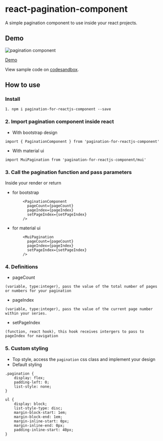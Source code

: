 # react-pagination-component
A simple pagination component to use inside your react projects.

## Demo

![pagination component](https://res.cloudinary.com/deyudesls/image/upload/c_scale,q_100,w_527/v1627897538/pagination-component/Screen_Shot_2021-08-02_at_9.45.00_AM_ajqoei.gif)

[Demo](https://csb-pg8kq-g5szse1c7-ninsau.vercel.app/)

View sample code on [codesandbox](https://codesandbox.io/s/pagination-for-reactjs-pg8kq?file=/src/App.js).

## How to use

### Install
```
1. npm i pagination-for-reactjs-component --save
```

### 2. Import pagination component inside react

 - With bootstrap design
```
import { PaginationComponent } from 'pagination-for-reactjs-component'
```
 - With material ui
```
import MuiPagination from 'pagination-for-reactjs-component/mui'
```

### 3. Call the pagination function and pass parameters
 
 Inside your render or return
 
 - for bootstrap
```
        <PaginationComponent
          pageCount={pageCount}
          pageIndex={pageIndex}
          setPageIndex={setPageIndex}
        />
```

 - for material ui
```
        <MuiPagination
          pageCount={pageCount}
          pageIndex={pageIndex}
          setPageIndex={setPageIndex}
        />
```

### 4. Definitions
- pageCount
```
(variable, type:integer), pass the value of the total number of pages or numbers for your pagination
```

- pageIndex
```
(variable, type:integer), pass the value of the current page number within your series.
```

- setPageIndex
```
(function, react hook), this hook receives intergers to pass to pageIndex for navigation
```

### 5. Custom styling
- Top style, access the `pagination` css class and implement your design
- Default styling
```
.pagination {
    display: flex;
    padding-left: 0;
    list-style: none;
}

ul {
    display: block;
    list-style-type: disc;
    margin-block-start: 1em;
    margin-block-end: 1em;
    margin-inline-start: 0px;
    margin-inline-end: 0px;
    padding-inline-start: 40px;
}
```


